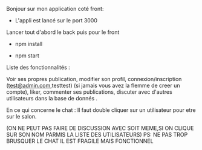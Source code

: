 Bonjour sur mon application coté front:
- L'appli est lancé sur le port 3000 

Lancer tout d'abord le back puis pour le front

- npm install

- npm start

Liste des fonctionnalités :

Voir ses propres publication,
 modifier son profil, 
connexion/inscription (test@admin.com,testtest) (si jamais vous avez la flemme de creer un compte), 
liker, 
commenter ses publications,
discuter avec d'autres utilisateurs dans la base de donnés .

En ce qui concerne le chat :
Il faut double cliquer sur un utilisateur pour etre sur le salon.

(ON NE PEUT PAS FAIRE DE DISCUSSION AVEC SOIT MEME,SI ON CLIQUE SUR SON NOM PARMIS LA LISTE DES UTILISATEURS)
PS: NE PAS TROP BRUSQUER LE CHAT IL EST FRAGILE MAIS FONCTIONNEL

